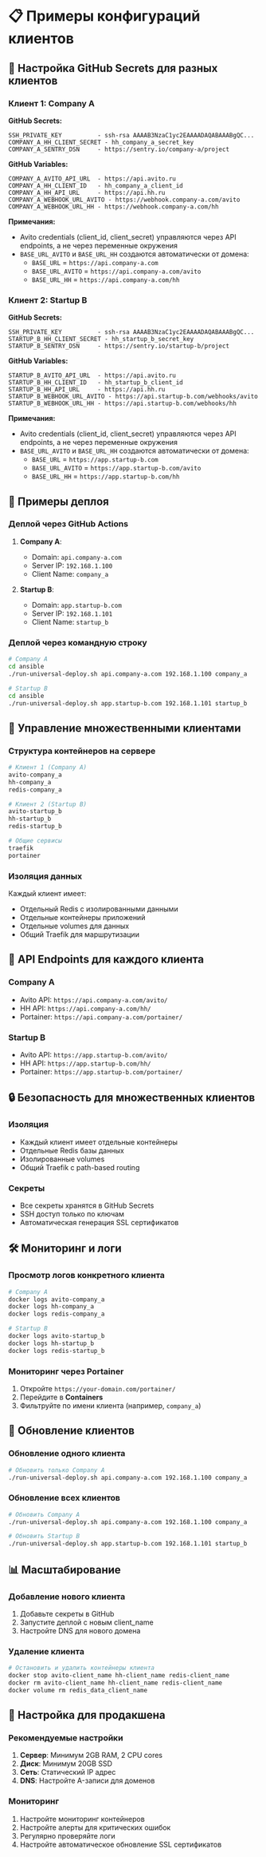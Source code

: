 # 📋 Примеры конфигураций клиентов

## 🔧 Настройка GitHub Secrets для разных клиентов

### Клиент 1: Company A

**GitHub Secrets:**
```
SSH_PRIVATE_KEY          - ssh-rsa AAAAB3NzaC1yc2EAAAADAQABAAABgQC...
COMPANY_A_HH_CLIENT_SECRET - hh_company_a_secret_key
COMPANY_A_SENTRY_DSN     - https://sentry.io/company-a/project
```

**GitHub Variables:**
```
COMPANY_A_AVITO_API_URL  - https://api.avito.ru
COMPANY_A_HH_CLIENT_ID   - hh_company_a_client_id
COMPANY_A_HH_API_URL     - https://api.hh.ru
COMPANY_A_WEBHOOK_URL_AVITO - https://webhook.company-a.com/avito
COMPANY_A_WEBHOOK_URL_HH - https://webhook.company-a.com/hh
```

**Примечания:** 
- Avito credentials (client_id, client_secret) управляются через API endpoints, а не через переменные окружения
- `BASE_URL_AVITO` и `BASE_URL_HH` создаются автоматически от домена:
  - `BASE_URL` = `https://api.company-a.com`
  - `BASE_URL_AVITO` = `https://api.company-a.com/avito`
  - `BASE_URL_HH` = `https://api.company-a.com/hh`

### Клиент 2: Startup B

**GitHub Secrets:**
```
SSH_PRIVATE_KEY          - ssh-rsa AAAAB3NzaC1yc2EAAAADAQABAAABgQC...
STARTUP_B_HH_CLIENT_SECRET - hh_startup_b_secret_key
STARTUP_B_SENTRY_DSN     - https://sentry.io/startup-b/project
```

**GitHub Variables:**
```
STARTUP_B_AVITO_API_URL  - https://api.avito.ru
STARTUP_B_HH_CLIENT_ID   - hh_startup_b_client_id
STARTUP_B_HH_API_URL     - https://api.hh.ru
STARTUP_B_WEBHOOK_URL_AVITO - https://api.startup-b.com/webhooks/avito
STARTUP_B_WEBHOOK_URL_HH - https://api.startup-b.com/webhooks/hh
```

**Примечания:** 
- Avito credentials (client_id, client_secret) управляются через API endpoints, а не через переменные окружения
- `BASE_URL_AVITO` и `BASE_URL_HH` создаются автоматически от домена:
  - `BASE_URL` = `https://app.startup-b.com`
  - `BASE_URL_AVITO` = `https://app.startup-b.com/avito`
  - `BASE_URL_HH` = `https://app.startup-b.com/hh`

## 🚀 Примеры деплоя

### Деплой через GitHub Actions

1. **Company A**:
   - Domain: `api.company-a.com`
   - Server IP: `192.168.1.100`
   - Client Name: `company_a`

2. **Startup B**:
   - Domain: `app.startup-b.com`
   - Server IP: `192.168.1.101`
   - Client Name: `startup_b`

### Деплой через командную строку

```bash
# Company A
cd ansible
./run-universal-deploy.sh api.company-a.com 192.168.1.100 company_a

# Startup B
cd ansible
./run-universal-deploy.sh app.startup-b.com 192.168.1.101 startup_b
```

## 🔄 Управление множественными клиентами

### Структура контейнеров на сервере

```bash
# Клиент 1 (Company A)
avito-company_a
hh-company_a
redis-company_a

# Клиент 2 (Startup B)
avito-startup_b
hh-startup_b
redis-startup_b

# Общие сервисы
traefik
portainer
```

### Изоляция данных

Каждый клиент имеет:
- Отдельный Redis с изолированными данными
- Отдельные контейнеры приложений
- Отдельные volumes для данных
- Общий Traefik для маршрутизации

## 📱 API Endpoints для каждого клиента

### Company A
- Avito API: `https://api.company-a.com/avito/`
- HH API: `https://api.company-a.com/hh/`
- Portainer: `https://api.company-a.com/portainer/`

### Startup B
- Avito API: `https://app.startup-b.com/avito/`
- HH API: `https://app.startup-b.com/hh/`
- Portainer: `https://app.startup-b.com/portainer/`

## 🔒 Безопасность для множественных клиентов

### Изоляция
- Каждый клиент имеет отдельные контейнеры
- Отдельные Redis базы данных
- Изолированные volumes
- Общий Traefik с path-based routing

### Секреты
- Все секреты хранятся в GitHub Secrets
- SSH доступ только по ключам
- Автоматическая генерация SSL сертификатов

## 🛠️ Мониторинг и логи

### Просмотр логов конкретного клиента

```bash
# Company A
docker logs avito-company_a
docker logs hh-company_a
docker logs redis-company_a

# Startup B
docker logs avito-startup_b
docker logs hh-startup_b
docker logs redis-startup_b
```

### Мониторинг через Portainer

1. Откройте `https://your-domain.com/portainer/`
2. Перейдите в **Containers**
3. Фильтруйте по имени клиента (например, `company_a`)

## 🔄 Обновление клиентов

### Обновление одного клиента

```bash
# Обновить только Company A
./run-universal-deploy.sh api.company-a.com 192.168.1.100 company_a
```

### Обновление всех клиентов

```bash
# Обновить Company A
./run-universal-deploy.sh api.company-a.com 192.168.1.100 company_a

# Обновить Startup B
./run-universal-deploy.sh app.startup-b.com 192.168.1.101 startup_b
```

## 📊 Масштабирование

### Добавление нового клиента

1. Добавьте секреты в GitHub
2. Запустите деплой с новым client_name
3. Настройте DNS для нового домена

### Удаление клиента

```bash
# Остановить и удалить контейнеры клиента
docker stop avito-client_name hh-client_name redis-client_name
docker rm avito-client_name hh-client_name redis-client_name
docker volume rm redis_data_client_name
```

## 🔧 Настройка для продакшена

### Рекомендуемые настройки

1. **Сервер**: Минимум 2GB RAM, 2 CPU cores
2. **Диск**: Минимум 20GB SSD
3. **Сеть**: Статический IP адрес
4. **DNS**: Настройте A-записи для доменов

### Мониторинг

1. Настройте мониторинг контейнеров
2. Настройте алерты для критических ошибок
3. Регулярно проверяйте логи
4. Настройте автоматическое обновление SSL сертификатов
